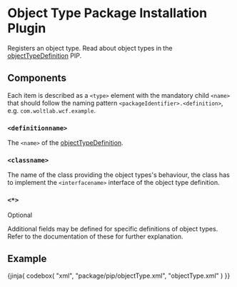 # Object Type Package Installation Plugin

Registers an object type.
Read about object types in the [objectTypeDefinition](object-type-definition.md) PIP.

## Components

Each item is described as a `<type>` element with the mandatory child `<name>` that should follow the naming pattern `<packageIdentifier>.<definition>`, e.g. `com.woltlab.wcf.example`.

### `<definitionname>`

The `<name>` of the [objectTypeDefinition](object-type-definition.md).

### `<classname>`

The name of the class providing the object types's behaviour,
the class has to implement the `<interfacename>` interface of the object type definition.

### `<*>`

<span class="label label-info">Optional</span>

Additional fields may be defined for specific definitions of object types.
Refer to the documentation of these for further explanation.

## Example

{jinja{ codebox(
    "xml",
    "package/pip/objectType.xml",
    "objectType.xml"
) }}
